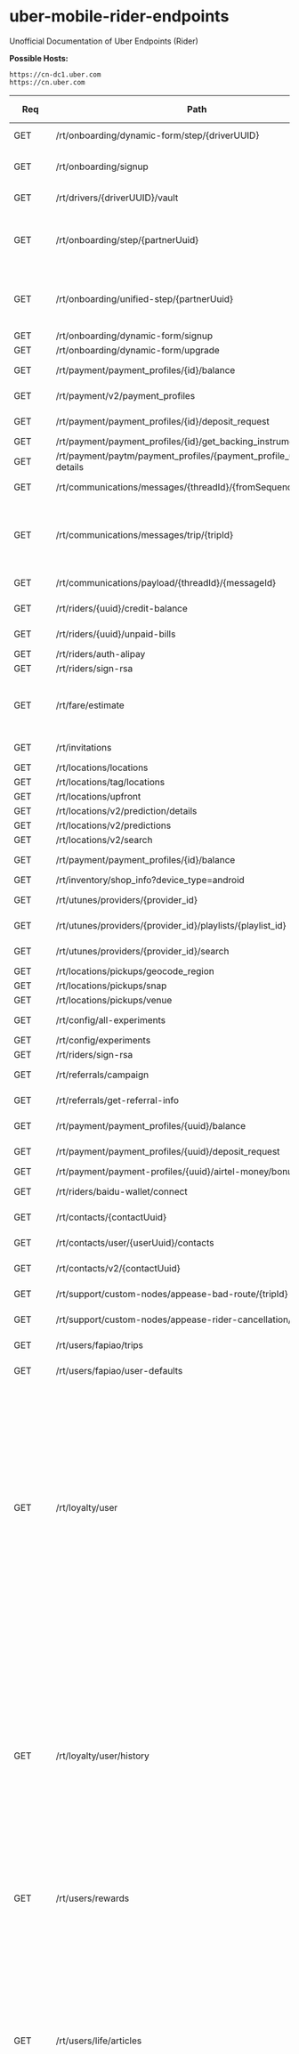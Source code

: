 # uber-mobile-rider-endpoints
Unofficial Documentation of Uber Endpoints (Rider)

**Possible Hosts:**

```
https://cn-dc1.uber.com 
https://cn.uber.com
```

| Req | Path | Required Headers | Required Params |
|-----|------|------------------|------------------|
| GET | /rt/onboarding/dynamic-form/step/{driverUUID} | x-uber-token ||
| GET | /rt/onboarding/signup | x-uber-device-language ||
| GET | /rt/drivers/{driverUUID}/vault | x-uber-token ||
| GET | /rt/onboarding/step/{partnerUuid} | x-uber-onboarding-variant <br /> x-uber-token ||
| GET | /rt/onboarding/unified-step/{partnerUuid} | x-uber-onboarding-variant <br /> x-uber-token ||
| GET | /rt/onboarding/dynamic-form/signup |||
| GET | /rt/onboarding/dynamic-form/upgrade |||
| GET | /rt/payment/payment_profiles/{id}/balance | x-uber-token ||
| GET | /rt/payment/v2/payment_profiles | x-uber-token ||
| GET | /rt/payment/payment_profiles/{id}/deposit_request | x-uber-token | amount |
| GET | /rt/payment/payment_profiles/{id}/get_backing_instruments |||
| GET | /rt/payment/paytm/payment_profiles/{payment_profile_uuid}/user-details |||
| GET | /rt/communications/messages/{threadId}/{fromSequenceNumber} | x-uber-token ||
| GET | /rt/communications/messages/trip/{tripId} | x-uber-token <br /> x-uber-uuid <br /> x-uber-client-name ||
| GET | /rt/communications/payload/{threadId}/{messageId} | x-uber-token ||
| GET | /rt/riders/{uuid}/credit-balance | x-uber-token ||
| GET | /rt/riders/{uuid}/unpaid-bills  | x-uber-token ||
| GET | /rt/riders/auth-alipay |||
| GET | /rt/riders/sign-rsa || input |
| GET | /rt/fare/estimate || origin_lat <br /> origin_lng <br /> vehicle_view_ids <br /> destination_lat <br /> destination_lng |
| GET | /rt/invitations  | x-uber-token ||
| GET | /rt/locations/locations |||
| GET | /rt/locations/tag/locations |||
| GET | /rt/locations/upfront |||
| GET | /rt/locations/v2/prediction/details |||
| GET | /rt/locations/v2/predictions |||
| GET | /rt/locations/v2/search |||
| GET | /rt/payment/payment_profiles/{id}/balance | x-uber-token ||
| GET | /rt/inventory/shop_info?device_type=android |||
| GET | /rt/utunes/providers/{provider_id} | x-uber-token ||
| GET | /rt/utunes/providers/{provider_id}/playlists/{playlist_id} | x-uber-token ||
| GET | /rt/utunes/providers/{provider_id}/search | x-uber-token | query |
| GET | /rt/locations/pickups/geocode_region |||
| GET | /rt/locations/pickups/snap |||
| GET | /rt/locations/pickups/venue |||
| GET | /rt/config/all-experiments | x-uber-token ||
| GET | /rt/config/experiments |||
| GET | /rt/riders/sign-rsa || input |
| GET | /rt/referrals/campaign | x-uber-token ||
| GET | /rt/referrals/get-referral-info | x-uber-token ||
| GET | /rt/payment/payment_profiles/{uuid}/balance | x-uber-token ||
| GET | /rt/payment/payment_profiles/{uuid}/deposit_request | x-uber-token | amount |
| GET | /rt/payment/payment-profiles/{uuid}/airtel-money/bonus-status |||
| GET | /rt/riders/baidu-wallet/connect | x-uber-token | pageUrl |
| GET | /rt/contacts/{contactUuid} | x-uber-token ||
| GET | /rt/contacts/user/{userUuid}/contacts | x-uber-token ||
| GET | /rt/contacts/v2/{contactUuid} | x-uber-token ||
| GET | /rt/support/custom-nodes/appease-bad-route/{tripId} | x-uber-token ||
| GET | /rt/support/custom-nodes/appease-rider-cancellation/{tripId} | x-uber-token ||
| GET | /rt/users/fapiao/trips | x-uber-token | tripType <br /> offset |
| GET | /rt/users/fapiao/user-defaults | x-uber-token ||
| GET | /rt/loyalty/user | x-uber-token <br /> x-uber-uuid <br /> x-uber-device <br /> x-uber-device-language <br /> x-uber-client-name <br /> x-uber-client-version <br /> x-uber-device-location-latitude <br /> x-uber-device-location-longitude | |
| GET | /rt/loyalty/user/history | x-uber-token <br /> x-uber-uuid <br /> x-uber-device <br /> x-uber-device-language <br /> x-uber-client-name <br /> x-uber-client-version <br /> x-uber-device-location-latitude <br /> x-uber-device-location-longitude||
| GET | /rt/users/rewards | x-uber-token | offset <br /> count <br /> type |
| GET | /rt/users/life/articles | x-uber-uuid <br /> x-uber-token <br /> x-uber-device <br /> x-uber-device-language <br /> x-uber-client-name <br /> x-uber-client-version <br /> x-uber-device-location-latitude <br /> x-uber-device-location-longitude | category |
| GET | /rt/users/life/articles/categories | x-uber-uuid <br /> x-uber-token <br /> x-uber-device <br /> x-uber-device-language <br /> x-uber-client-name <br /> x-uber-client-version <br /> x-uber-device-location-latitude <br /> x-uber-device-location-longitude ||
| GET | /rt/users/life/articles/{itemUUID} | x-uber-uuid <br /> x-uber-token <br /> x-uber-device <br /> x-uber-device-language <br /> x-uber-client-name <br /> x-uber-client-version <br /> x-uber-device-location-latitude <br /> x-uber-device-location-longitude | provider <br /> category |
| GET | /rt/admin/users/me/test_accounts | x-uber-token | role |
| GET | /rt/cardoffer/offers | x-uber-token ||
| GET | /rt/riders/get-earned-rides | x-uber-token ||
| GET | /rt/cobrand/{clientId} | x-uber-token ||
| GET | /rt/contacts/{contactUuid} | x-uber-token ||
| GET | /rt/contacts/user/{userUuid}/contacts | x-uber-token || 
| GET | /rt/locations/pickups/dynamic |||
| GET | /rt/eats/v1/get-promotion-info |||
| GET | /rt/family/group/{groupUuid} |||
| GET | /rt/family/invites |||
| GET | /rt/geocoding/reverse | x-uber-token | latitude <br /> longitude <br /> language |
| GET | /rt/product/hop/{vvid}/nearbyRoutes | x-uber-token ||
| GET | /rt/locations/pickups/venue |||
| GET | /rt/locations/pool_ads |||
| GET | /rt/mobile/lookup-upgrade | x-uber-token | appName |
| GET | /rt/onboarding/partner-onboarding-app/pitch-info |||
| GET | /rt/onboarding/partner-onboarding-app/tutorial-info |||
| GET | /rt/saffron/campaigns |||
| GET | /rt/product/city/rider-view |||
| GET | /rt/referrals/campaign | x-uber-token ||
| GET | /rt/referrals/get-referral-info | x-uber-token ||
| GET | /rt/reminders/{reminderUuid} | x-uber-token | clientId |
| GET | /rt/reminders/upcoming-for-destination-dropdown | x-uber-token | userUuid |
| GET | /rt/reservation/fare-estimate | x-uber-token <br /> | originLat <br /> originLng <br /> destinationLat <br /> destinationLng <br /> vehicleViewId |
| GET | /rt/reservation/feasibility | | originLat <br /> originLng |
| GET | /rt/reservation/list | x-uber-token ||
| GET | /rt/riders/get-estimated-pre-trip-promotion || originLat <br /> originLng <br /> vehicleViewIds |
| GET | /rt/riders/inviter-give-get-description | x-uber-token ||
| GET | /rt/riders/me/dispatch-view | x-uber-token ||
| GET | /rt/riders/{riderUuid}/unpaid-bills | x-uber-token ||
| GET | /rt/riders/sign-rsa || input |
| GET | /rt/riders/unexpired-and-valid-promotions |||
| GET | /rt/safetynet/users/{userUuid}/contacts | x-uber-token ||
| GET | /rt/trips/{tripUuid}/cancellation-info |||
| GET | /rt/trips/{tripUuid}/contacts | x-uber-token ||
| GET | /rt/trips/{tripUuid}/route | x-uber-token ||
| GET | /rt/trips/{tripUuid}/share-yo-ride | x-uber-token ||
| GET | /rt/users/notification-settings | x-uber-token <br /> x-uber-uuid <br /> x-uber-device-language ||
| POST | /rt/apps/bootstrap-rider | x-uber-token ||
| POST | /rt/business/redeem-employee-invite || request |
| POST | /rt/chat/v2/new-session | x-uber-token ||
| POST | /rt/client-promotions |||
| POST | /rt/communications/message | x-uber-token | senderId <br /> messageType <br /> clientMesssageId <br /> payload |
| POST | /rt/companies/get-company-brand | x-uber-token | request |
| POST | /rt/contacts/{contactUuid} | x-uber-token | requesterId |
| POST | /rt/contacts/{contactUuid}/message |||
| POST | /rt/contacts/v2/{contactUuid} || contactId <br /> requesterId |
| POST | /rt/drivers/{driverUuid}/send-ramen-message | x-uber-token | msg <br /> msgType |
| POST | /rt/drivers/v2/{driverUUID}/vault | x-uber-token | vault <br /> infoType|
| POST | /rt/expensecodes/get-expense-codes-for-user | x-uber-token | request |
| POST | /rt/expensecodes/get-expense-codes-metadata-for-user | x-uber-token | request |
| POST | /rt/family/bootstrap/settings || body.request |
| POST | /rt/family/group/{groupUuid} | x-uber-token ||
| POST | /rt/family/group/{groupUuid}/jobs | x-uber-token | jobUUID <br /> dc|
| POST | /rt/family/group/{groupUuid}/paymentProfiles | x-uber-token | cardNumber <br /> cardCode <br /> cardExpirationMonth <br /> cardExpirationYear <br /> billingZip <br /> paymentProfileUUID |
| POST | /rt/family/invite/redeem | x-uber-token | request |
| POST | /rt/fare/eats_estimate | x-uber-token | items <br /> vehicleViewId <br /> items <br /> vehicle_view_id|
| POST | /rt/feedback | x-uber-token | feedback |
| POST | /rt/feedback/personal_transport | x-uber-token | feedback |
| POST | /rt/feedback/search-dynamic-tags | x-uber-token | options |
| POST | /rt/inventory/reminder | x-uber-token | itemId <br /> timestamp |
| POST | /rt/invitations | x-uber-token | invitees |
| POST | /rt/invitations/{driverUUID}/nominees | x-uber-token ||
| POST | /rt/invitations/{userUuid}/contacts | x-uber-token ||
| POST | /rt/invitations/{userUuid}/invites-log | x-uber-token ||
| POST | /rt/invitations/{userUuid}/nominees | x-uber-token ||
| POST | /rt/mobile/task/create | x-uber-token | task |
| POST | /rt/mobile/task/teams | x-uber-token | clientIdentifier |
| POST | /rt/mobrec/is-eligible | x-uber-token ||
| POST | /rt/mobrec/is-trip-eligible | x-uber-token | jobUUID |
| POST | /rt/mobrec/send-email | x-uber-token | challengeId <br /> status |
| POST | /rt/mobrec/update-challenge-status | x-uber-token | challengeId <br /> status |
| POST | /rt/navigation/v2/route | x-uber-token | origin <br /> destination |
| POST | /rt/notifier/device-tokens |||
| POST | /rt/offers/activate-offers | x-uber-token | offerUuids <br /> impressionUuid |
| POST | /rt/offers/enroll-user | x-uber-token | termsVersion <br /> impressionUuid |
| POST | /rt/offers/get-user-offers | x-uber-token ||
| POST | /rt/offers/unenroll-user | x-uber-token | impressionUuid |
| POST | /rt/onboarding/documents | x-uber-token ||
| POST | /rt/onboarding/dynamic-form/signup || flow_type_city_id <br /> phone <br /> password |
| POST | /rt/onboarding/dynamic-form/upgrade || client_uuid <br /> flow_type_city_id|
| POST | /rt/onboarding/dynamic-form/verify-phone || phone_number <br /> sms_token |
| POST | /rt/onboarding/send_comms | x-uber-token | type <br /> partnerUuid|
| POST | /rt/onboarding/step/{partnerUuid} | x-uber-onboarding-variant <br /> x-uber-token | stepId |
| POST | /rt/onboarding/unified-step/{partnerUuid} | x-uber-onboarding-variant <br /> x-uber-token | stepId |
| POST | /rt/onboarding/vehicle-inspection/email/{driverUUID} | x-uber-token ||
| POST | /rt/payment/payment_profiles/ | x-uber-token | cardNumber <br /> cardCode <br /> cardExpirationMonth <br /> cardExpirationYear <br /> billingZip <br /> billingCountryIso2 <br /> tokenData <br /> tokenType <br /> token_type |
| POST | /rt/payment/payment_profiles/{id}/validation_code/send | x-uber-token ||
| POST | /rt/payment/payment-profiles/{uuid}/airtel-money/deposit | x-uber-token ||
| POST | /rt/payment/payment_profiles/{uuid}/reward | x-uber-token | rewardData |
| POST | /rt/payment/payment_profiles/{uuid}/validation_code/send | x-uber-token ||
| POST | /rt/payment/payment_profiles/{uuid}/validation_code/validate | x-uber-token | code |
| POST | /rt/payment/providers/airtel-money/account |||
| POST | /rt/payment/providers/airtel-money/account/link |||
| POST | /rt/payment/providers/airtel-money/validation-code/send || mobilePhoneNumber |
| POST | /rt/payment/providers/airtel-money/validation-code/validate || otpRequestToken |
| POST | /rt/payment/v2/payment_profiles |||
| POST | /rt/profiles/delete-profile | x-uber-token | request |
| POST | /rt/profiles/get-profiles | x-uber-token | request |
| POST | /rt/profiles/get-profile-theme-options | x-uber-token | request |
| POST | /rt/profiles/onboard-user | x-uber-token | request |
| POST | /rt/profiles/patch-profile | x-uber-token | request |
| POST | /rt/profiles/request-verification | x-uber-token | request |
| POST | /rt/profiles/update-profile | x-uber-token | request |
| POST | /rt/questions/get-employee-feedback | x-uber-token | request |
| POST | /rt/questions/record-employee-feedback | x-uber-token | request |
| POST | /rt/referrals/bulk-invitation | x-uber-token ||
| POST | /rt/referrals/create-directed-referral-code-links | x-uber-token ||
| POST | /rt/referrals/create-indirect-invite | x-uber-token ||
| POST | /rt/referrals/create-referral-code-links | x-uber-token ||
| POST | /rt/reservation/{reservationUuid} || targetPickupTimeMS <br /> pickupTimeWindowMS <br /> pickupLocation <br /> destinationLocation <br /> passengerCapacity <br /> vehicleView |
| POST | /rt/riders/create-promotion-redemption-override | x-uber-token ||
| POST | /rt/riders/me/accept-fare-split | x-uber-token ||
| POST | /rt/riders/me/add-expense-info | x-uber-token ||
| POST | /rt/riders/me/client-status | x-uber-token ||
| POST | /rt/riders/me/decline-fare-split | x-uber-token ||
| POST | /rt/riders/me/fare-estimate | x-uber-token | pickupLocation <br /> destination|
| POST | /rt/riders/me/invite-fare-split | x-uber-token | invites |
| POST | /rt/riders/me/pickup | x-uber-token | vehicleViewId <br /> pickupLocation|
| POST | /rt/riders/me/schedule-surge-drop | x-uber-token | vehicleViewId <br /> pickupLocation |
| POST | /rt/riders/me/select-payment-profile | x-uber-token ||
| POST | /rt/riders/me/select-profile | x-uber-token | profileUUID |
| POST | /rt/riders/me/set-use-credits | x-uber-token | useCredits |
| POST | /rt/riders/me/status | x-uber-token ||
| POST | /rt/riders/me/uninvite-fare-split | x-uber-token | invitee |
| POST | /rt/riders/{riderUuid}/commute-optin-state | x-uber-token | commuteOptInState |
| POST | /rt/riders/{riderUuid}/enable-emergency | x-uber-token ||
| POST | /rt/riders/update-national-id | x-uber-token | nationalId |
| POST | /rt/rtnow/add-credentials | x-uber-uuid <br /> x-uber-token | authCode |
| POST | /rt/rtnow/check-credentials | x-uber-uuid <br /> x-uber-token ||
| POST | /rt/safetynet/users/{userUuid}/create-contacts | contacts | x-uber-token |
| POST | /rt/sharetrip/fetch || request |
| POST | /rt/support/contacts/appease-bad-route | x-uber-token | tripId <br /> reasonId |
| POST | /rt/support/contacts/appease-rider-cancellation |||
| POST | /rt/support/nodes/{nodeId}/csat | x-uber-token | tripId <br > reasonId |
| POST | /rt/surge/input | x-uber-token ||
| POST | /rt/trips/{trip_id}/anonymous-number | x-uber-token | locale <br /> userType <br /> latitude <br /> longitude |
| POST | /rt/trips/{trip_id}/inbound-call | x-uber-token | locale <br /> userType <br /> latitude <br /> longittude |
| POST | /rt/trips/{tripUuid}/anonymous-on-demand | x-uber-token | context <br /> receiverUUID |
| POST | /rt/trips/{tripUuid}/rider-cancel | x-uber-token ||
| POST | /rt/trips/{tripUuid}/rider-rate | x-uber-token | rating |
| POST | /rt/trips/{tripUuid}/rider-set-info | x-uber-token ||
| POST | /rt/trips/{tripUuid}/share-with-contacts | x-uber-token | tripShareUrl <br /> senderName <br /> contacts |
| POST | /rt/users/apply-clients-promotions |x-uber-token | code|
| POST | /rt/users/authenticate-third-party ||credentials|
| POST | /rt/users/confirm-mobile |x-uber-token|mobileToken <br /> strategy|
| POST | /rt/users/fapiao/request |x-uber-token||
| POST | /rt/users/login ||password|
| POST | /rt/users/passwordless-signup |||
| POST | /rt/users/passwordless-signup/add-password |x-uber-token||
| POST | /rt/users/picture |x-uber-token| picture|
| POST | /rt/users/request-mobile-confirmation |x-uber-token| user_uuid|
| POST | /rt/users/request-sms-verification ||phone_number|
| POST | /rt/users/reset-password |||
| POST | /rt/users/rewards/{itemUUID}/action |x-uber-token|type|
| POST | /rt/users/tag-user-public |x-uber-token|name|
| POST | /rt/users/third-party-identities |x-uber-token|identityType|
| POST | /rt/users/two-factor-auth |||
| POST | /rt/users/v2/request-mobile-confirmation |x-uber-token||
| POST | /rt/users/v2/verify-password |x-uber-token|password|
| POST | /rt/users/validate-promotion ||promotionCode <br /> confirmed|
| POST | /rt/users/verify-password |x-uber-token | password <br /> app <br /> device |
| POST | /rt/utunes/providers/{id}/start_trial |x-uber-token|trial|
| POST | /rt/utunes/rider/handshake |x-uber-token|provider_id <br />trip_uuid<br />access_token|
| DELETE | /rt/payment/payment_profiles/{uuid}/ | x-uber-token ||
| DELETE | /rt/locations/tag/locations/{tag} | x-uber-token ||
| DELETE | /rt/inventory/reminder/{uuid} |||
| DELETE | /rt/invitations/{driverUUID}/contacts |||
| DELETE | /rt/payment/payment_profiles/{uuid}/ | x-uber-token ||
| DELETE | /rt/family/group/{groupUuid} | x-uber-token ||
| DELETE | /rt/family/group/{groupUuid}/members/{memberUuid} |||
| DELETE | /rt/invitations/{userUuid}/contacts |||
| DELETE | /rt/notifier/device-tokens/{deviceToken} |||
| DELETE | /rt/payment/v2/payment_profiles/{uuid} |||
| DELETE | /rt/reservation/{reservationUuid} | x-uber-token ||
| DELETE | /rt/users/third-party-identities/{identityType} |||

**PUT:**

```
/rt/payment/client_bills/{bill_uuid}
/rt/payment/v2/payment_profiles/{uuid}
/rt/riders/{uuid}/confirm-mobile
/rt/riders/{uuid}/confirm-mobile
/rt/locations/tag/locations/{tag}
/rt/inventory/reminder/{uuid}
/rt/invitations/{driverUUID}/privacy
/rt/payment/client_bills/charge_synchronously/{billUuid}
/rt/payment/client_bills/charge_synchronously/{billUuid}
/rt/users/update-password
/rt/users/v3/forgot-password
/rt/family/group
/rt/family/group/{groupUuid}/members
/rt/payment/client_bills/{uuid}
/rt/payment/v2/payment_profiles/{uuid}
/rt/reservation/new
/rt/riders/me/suspend-walk-direction
/rt/riders/{riderUuid}/disable-emergency
/rt/safetynet/users/{userUuid}/delete-contacts
```
